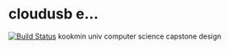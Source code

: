 # cloudusb e...
[![Build Status](https://travis-ci.org/kmucloudusb/cloudeusb.svg?branch=master)](https://travis-ci.org/kmucloudusb/cloudeusb)
kookmin univ computer science capstone design
